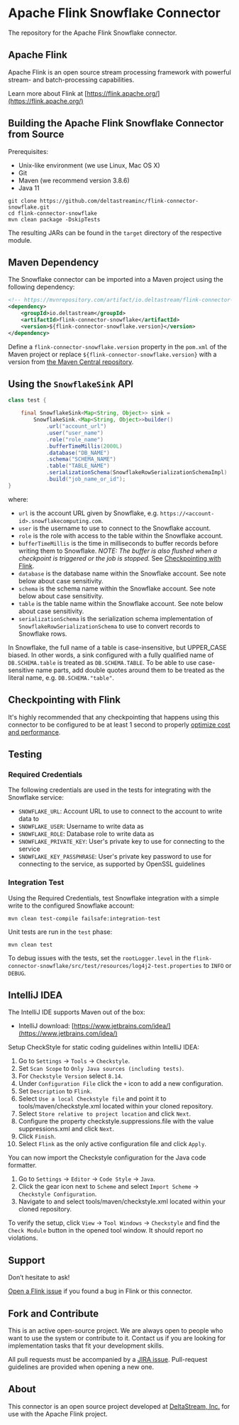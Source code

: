 # Apache Flink Snowflake Connector

The repository for the Apache Flink Snowflake connector.

## Apache Flink

Apache Flink is an open source stream processing framework with powerful stream- and batch-processing capabilities.

Learn more about Flink at [https://flink.apache.org/](https://flink.apache.org/)

## Building the Apache Flink Snowflake Connector from Source

Prerequisites:

* Unix-like environment (we use Linux, Mac OS X)
* Git
* Maven (we recommend version 3.8.6)
* Java 11

```
git clone https://github.com/deltastreaminc/flink-connector-snowflake.git
cd flink-connector-snowflake
mvn clean package -DskipTests
```

The resulting JARs can be found in the `target` directory of the respective module.

## Maven Dependency

The Snowflake connector can be imported into a Maven project using the following dependency:

```xml
<!-- https://mvnrepository.com/artifact/io.deltastream/flink-connector-snowflake -->
<dependency>
    <groupId>io.deltastream</groupId>
    <artifactId>flink-connector-snowflake</artifactId>
    <version>${flink-connector-snowflake.version}</version>
</dependency>
```

Define a `flink-connector-snowflake.version` property in the `pom.xml` of the Maven project or replace `${flink-connector-snowflake.version}` with a version from [the Maven Central repository](https://mvnrepository.com/artifact/io.deltastream/flink-connector-snowflake).

## Using the `SnowflakeSink` API

```java
class test {

    final SnowflakeSink<Map<String, Object>> sink =
        SnowflakeSink.<Map<String, Object>>builder()
            .url("account_url")
            .user("user_name")
            .role("role_name")
            .bufferTimeMillis(2000L)
            .database("DB_NAME")
            .schema("SCHEMA_NAME")
            .table("TABLE_NAME")
            .serializationSchema(SnowflakeRowSerializationSchemaImpl)
            .build("job_name_or_id");
}
```

where:

* `url` is the account URL given by Snowflake, e.g. `https://<account-id>.snowflakecomputing.com`.
* `user` is the username to use to connect to the Snowflake account.
* `role` is the role with access to the table within the Snowflake account.
* `bufferTimeMillis` is the time in milliseconds to buffer records before writing them to Snowflake. _NOTE: The buffer is also flushed when a checkpoint is triggered or the job is stopped._ See [Checkpointing with Flink](#checkpointing-with-flink).
* `database` is the database name within the Snowflake account. See note below about case sensitivity.
* `schema` is the schema name within the Snowflake account. See note below about case sensitivity.
* `table` is the table name within the Snowflake account. See note below about case sensitivity.
* `serializationSchema` is the serialization schema implementation of `SnowflakeRowSerializationSchema` to use to convert records to Snowflake rows.

In Snowflake, the full name of a table is case-insensitive, but UPPER_CASE biased. In other words, a sink configured with a fully qualified name of `DB.SCHEMA.table` is treated as `DB.SCHEMA.TABLE`. To be able to use case-sensitive name parts, add double quotes around them to be treated as the literal name, e.g. `DB.SCHEMA."table"`.

## Checkpointing with Flink

It's highly recommended that any checkpointing that happens using this connector to be configured to be at least 1 second to properly [optimize cost and performance](https://docs.snowflake.com/en/user-guide/data-load-snowpipe-streaming-recommendation).

## Testing

### Required Credentials

The following credentials are used in the tests for integrating with the Snowflake service:

* `SNOWFLAKE_URL`: Account URL to use to connect to the account to write data to
* `SNOWFLAKE_USER`: Username to write data as
* `SNOWFLAKE_ROLE`: Database role to write data as
* `SNOWFLAKE_PRIVATE_KEY`: User's private key to use for connecting to the service
* `SNOWFLAKE_KEY_PASSPHRASE`: User's private key password to use for connecting to the service, as supported by OpenSSL guidelines

### Integration Test

Using the Required Credentials, test Snowflake integration with a simple write to the configured Snowflake account:

```shell
mvn clean test-compile failsafe:integration-test
```

Unit tests are run in the `test` phase:

```shell
mvn clean test
```

To debug issues with the tests, set the `rootLogger.level` in the `flink-connector-snowflake/src/test/resources/log4j2-test.properties` to `INFO` or `DEBUG`.

## IntelliJ IDEA

The IntelliJ IDE supports Maven out of the box:

* IntelliJ download: [https://www.jetbrains.com/idea/](https://www.jetbrains.com/idea/)

Setup CheckStyle for static coding guidelines within IntelliJ IDEA:

1. Go to `Settings` → `Tools` → `Checkstyle`.
2. Set `Scan Scope` to `Only Java sources (including tests)`.
3. For `Checkstyle Version` select `8.14`.
4. Under `Configuration File` click the `+` icon to add a new configuration.
5. Set `Description` to `Flink`.
6. Select `Use a local Checkstyle file` and point it to tools/maven/checkstyle.xml located within your cloned repository.
7. Select `Store relative to project location` and click `Next`.
8. Configure the property checkstyle.suppressions.file with the value suppressions.xml and click `Next`.
9. Click `Finish`.
10. Select `Flink` as the only active configuration file and click `Apply`.

You can now import the Checkstyle configuration for the Java code formatter.

1. Go to `Settings` → `Editor` → `Code Style` → `Java`.
2. Click the gear icon next to `Scheme` and select `Import Scheme` → `Checkstyle Configuration`.
3. Navigate to and select tools/maven/checkstyle.xml located within your cloned repository.

To verify the setup, click `View` → `Tool Windows` → `Checkstyle` and find the `Check Module` button in the opened tool window. It should report no violations.

## Support

Don’t hesitate to ask!

[Open a Flink issue](https://issues.apache.org/jira/browse/FLINK) if you found a bug in Flink or this connector.

## Fork and Contribute

This is an active open-source project. We are always open to people who want to use the system or contribute to it.
Contact us if you are looking for implementation tasks that fit your development skills.

All pull requests must be accompanied by a [JIRA issue](https://issues.apache.org/jira/projects/FLINK/issues). Pull-request guidelines are provided when opening a new one.

## About

This connector is an open source project developed at [DeltaStream, Inc.](https://www.deltastream.io/) for use with the Apache Flink project.
